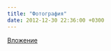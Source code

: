 ```yaml
---
title: "Фотография"
date: 2012-12-30 22:36:00 +0300
---
```



[Вложение](/assets/vk_photos/1/znv8-L0weBE.jpg)
